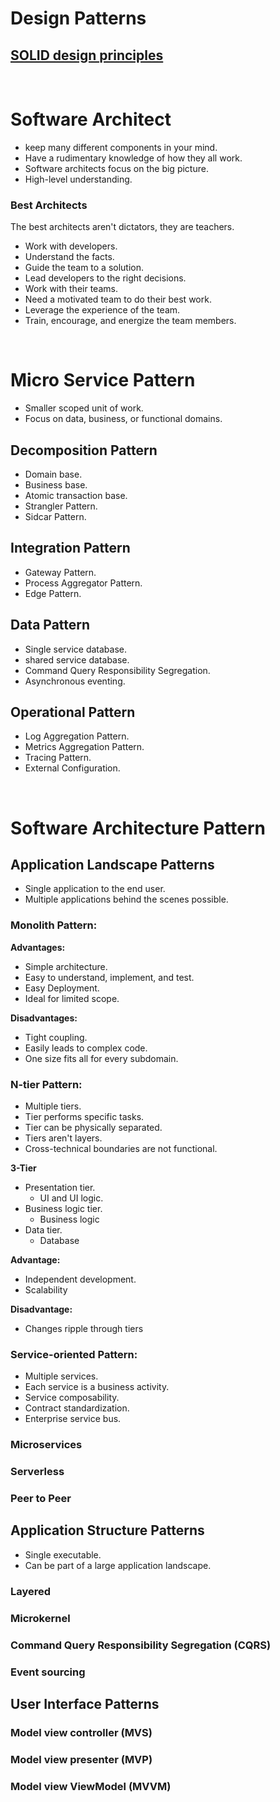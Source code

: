 # Design Patterns

## [SOLID design principles](https://github.com/tarekmonjur/design-patterns/blob/master/solid-principles/readme.md)

<br />

# Software Architect

* keep many different components in your mind.
* Have a rudimentary knowledge of how they all work.
* Software architects focus on the big picture.
* High-level understanding.

### Best Architects
The best architects aren't dictators, they are teachers.
* Work with developers.
* Understand the facts.
* Guide the team to a solution.
* Lead developers to the right decisions.
* Work with their teams.
* Need a motivated team to do their best work.
* Leverage the experience of the team.
* Train, encourage, and energize the team members.

<br />

# Micro Service Pattern
* Smaller scoped unit of work.
* Focus on data, business, or functional domains.

## Decomposition Pattern
* Domain base.
* Business base.
* Atomic transaction base.
* Strangler Pattern.
* Sidcar Pattern.

## Integration Pattern
* Gateway Pattern.
* Process Aggregator Pattern.
* Edge Pattern.

## Data Pattern
* Single service database.
* shared service database.
* Command Query Responsibility Segregation.
* Asynchronous eventing.

## Operational Pattern
* Log Aggregation Pattern.
* Metrics Aggregation Pattern.
* Tracing Pattern.
* External Configuration.

<br>

# Software Architecture Pattern

## Application Landscape Patterns
* Single application to the end user.
* Multiple applications behind the scenes possible.

### Monolith Pattern:
**Advantages:**
* Simple architecture.
* Easy to understand, implement, and test.
* Easy Deployment.
* Ideal for limited scope.

**Disadvantages:**
* Tight coupling.
* Easily leads to complex code.
* One size fits all for every subdomain.

### N-tier Pattern:
* Multiple tiers.
* Tier performs specific tasks.
* Tier can be physically separated.
* Tiers aren't layers.
* Cross-technical boundaries are not functional.

**3-Tier**
* Presentation tier.
  * UI and UI logic.   
* Business logic tier.
  * Business logic
* Data tier.
  * Database
 
**Advantage:**
* Independent development.
* Scalability

**Disadvantage:**
* Changes ripple through tiers

### Service-oriented Pattern:
* Multiple services.
* Each service is a business activity.
* Service composability.
* Contract standardization.
* Enterprise service bus.

### Microservices
### Serverless
### Peer to Peer

## Application Structure Patterns
* Single executable.
* Can be part of a large application landscape.

### Layered
### Microkernel
### Command Query Responsibility Segregation (CQRS)
### Event sourcing

## User Interface Patterns
### Model view controller (MVS)
### Model view presenter (MVP)
### Model view ViewModel (MVVM)
